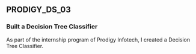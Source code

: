 ## PRODIGY_DS_03

### Built a Decision Tree Classifier

As part of the internship program of Prodigy Infotech, I created a Decision Tree Classifier.
